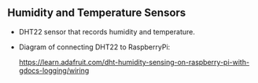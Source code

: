 ## Humidity and Temperature Sensors

- DHT22 sensor that records humidity and temperature.





- Diagram of connecting DHT22 to RaspberryPi: 

  https://learn.adafruit.com/dht-humidity-sensing-on-raspberry-pi-with-gdocs-logging/wiring

